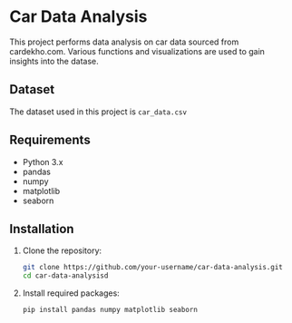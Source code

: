 # Car Data Analysis

This project performs data analysis on car data sourced from cardekho.com. Various functions and visualizations are used to gain insights into the datase.

## Dataset

The dataset used in this project is `car_data.csv`

## Requirements

- Python 3.x
- pandas
- numpy
- matplotlib
- seaborn

## Installation

1. Clone the repository:
   ```sh
   git clone https://github.com/your-username/car-data-analysis.git
   cd car-data-analysisd
2. Install required packages:
   ```bash
   pip install pandas numpy matplotlib seaborn
   ```


